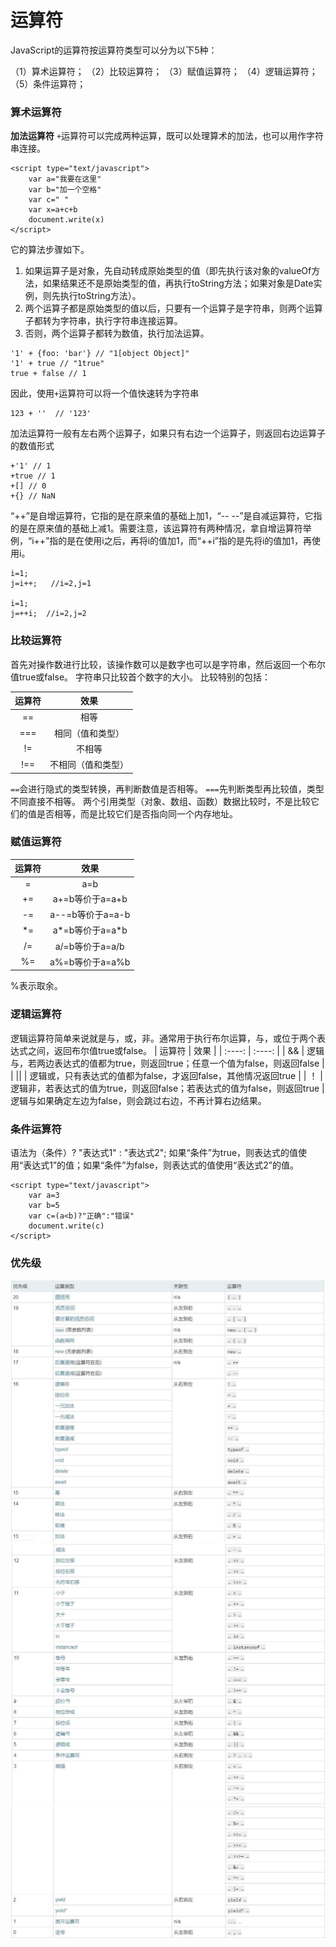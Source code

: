 运算符
===================
JavaScript的运算符按运算符类型可以分为以下5种：

（1）算术运算符；
（2）比较运算符；
（3）赋值运算符；
（4）逻辑运算符；
（5）条件运算符；

###  算术运算符
**加法运算符**
`+`运算符可以完成两种运算，既可以处理算术的加法，也可以用作字符串连接。

	<script type="text/javascript">
		var a="我要在这里"
		var b="加一个空格"
		var c=" "
		var x=a+c+b
		document.write(x)
	</script>
它的算法步骤如下。

1. 如果运算子是对象，先自动转成原始类型的值（即先执行该对象的valueOf方法，如果结果还不是原始类型的值，再执行toString方法；如果对象是Date实例，则先执行toString方法）。
2. 两个运算子都是原始类型的值以后，只要有一个运算子是字符串，则两个运算子都转为字符串，执行字符串连接运算。
3. 否则，两个运算子都转为数值，执行加法运算。
```
'1' + {foo: 'bar'} // "1[object Object]"
'1' + true // "1true"
true + false // 1
```
因此，使用`+`运算符可以将一个值快速转为字符串
```
123 + ''  // '123'
```
加法运算符一般有左右两个运算子，如果只有右边一个运算子，则返回右边运算子的数值形式
```
+'1' // 1
+true // 1
+[] // 0
+{} // NaN
```

“++”是自增运算符，它指的是在原来值的基础上加1，“-- --”是自减运算符，它指的是在原来值的基础上减1。需要注意，该运算符有两种情况，拿自增运算符举例，“i++”指的是在使用i之后，再将i的值加1，而“++i”指的是先将i的值加1，再使用i。

    i=1;
    j=i++;   //i=2,j=1

    i=1;
    j=++i;  //i=2,j=2

###  比较运算符
首先对操作数进行比较，该操作数可以是数字也可以是字符串，然后返回一个布尔值true或false。
字符串只比较首个数字的大小。
比较特别的包括：

| 运算符   |  效果   |
| :----:  | :----: |
| == | 相等 |
| === | 相同（值和类型） |
| != | 不相等 |
|  !== | 不相同（值和类型） |

`==`会进行隐式的类型转换，再判断数值是否相等。
`===`先判断类型再比较值，类型不同直接不相等。
两个引用类型（对象、数组、函数）数据比较时，不是比较它们的值是否相等，而是比较它们是否指向同一个内存地址。

###  赋值运算符
| 运算符   |  效果   |
|:----: | :----: |
|   =      |  a=b   |
|  +=	  |a+=b等价于a=a+b  |
|-=	  |a--=b等价于a=a-b  |
|*=  |	a*=b等价于a=a*b  |
|/=  |a/=b等价于a=a/b  |
|%=  |a%=b等价于a=a%b   |   
%表示取余。

###  逻辑运算符
逻辑运算符简单来说就是与，或，非。通常用于执行布尔运算，与，或位于两个表达式之间，返回布尔值true或false。
| 运算符   |  效果   |
| :----:  | :----: |
| && | 逻辑与，若两边表达式的值都为true，则返回true；任意一个值为false，则返回false |
| &#124;&#124;  | 逻辑或，只有表达式的值都为false，才返回false，其他情况返回true  |
| ！  | 逻辑非，若表达式的值为true，则返回false；若表达式的值为false，则返回true  |
逻辑与如果确定左边为false，则会跳过右边，不再计算右边结果。

###  条件运算符
语法为（条件）? "表达式1" : "表达式2";
如果“条件”为true，则表达式的值使用“表达式1”的值；如果“条件”为false，则表达式的值使用“表达式2”的值。

	<script type="text/javascript">
		var a=3
		var b=5
		var c=(a<b)?"正确":"错误"
		document.write(c)
	</script>

###  优先级
![](./相关文件/4.1.JPG)
![](./相关文件/4.2.JPG)
![](./相关文件/4.3.JPG)
